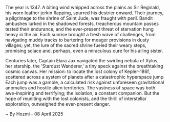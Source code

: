 
The year is 1347.  A biting wind whipped across the plains as Sir Reginald, his worn leather jerkin flapping, spurred his destrier onward.  Their journey, a pilgrimage to the shrine of Saint Jude, was fraught with peril. Bandit ambushes lurked in the shadowed forests, treacherous mountain passes tested their endurance, and the ever-present threat of starvation hung heavy in the air.  Each sunrise brought a fresh wave of challenges, from navigating muddy tracks to bartering for meager provisions in dusty villages; yet, the lure of the sacred shrine fueled their weary steps, promising solace and, perhaps, even a miraculous cure for his ailing sister.

Centuries later,  Captain Elara Jax navigated the swirling nebula of Xylos, her starship, the 'Stardust Wanderer,' a tiny speck against the breathtaking cosmic canvas.  Her mission: to locate the lost colony of Kepler-186f, scattered across a system of planets after a catastrophic hyperspace jump.  Each jump was a gamble, a calculated risk against unforeseen gravitational anomalies and hostile alien territories.  The vastness of space was both awe-inspiring and terrifying; the isolation, a constant companion.  But the hope of reuniting with the lost colonists, and the thrill of interstellar exploration, outweighed the ever-present danger.

~ By Hozmi - 08 April 2025
